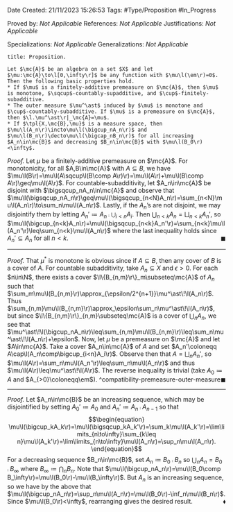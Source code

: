 <div class="topSpace"></div>

Date Created: 21/11/2023 15:26:53
Tags: #Type/Proposition #In_Progress

Proved by: <i>Not Applicable</i>
References: <i>Not Applicable</i>
Justifications: <i>Not Applicable</i>

Specializations: <i>Not Applicable</i>
Generalizations: <i>Not Applicable</i>

``` ad-Proposition
title: Proposition.

Let $\mc{A}$ be an algebra on a set $X$ and let $\mu:\mc{A}\to\l[0,\infty\r]$ be any function with $\mu\l(\em\r)=0$. Then the following basic properties hold.
* If $\mu$ is a finitely-additive premeasure on $\mc{A}$, then $\mu$ is monotone, $\sqcup$-countably-supadditive, and $\cup$-finitely-subadditive.
* The outer measure $\mu^\ast$ induced by $\mu$ is monotone and $\cup$-countably-subadditive. If $\mu$ is a premeasure on $\mc{A}$, then $\l.\mu^\ast\r|_\mc{A}=\mu$.
* If $\tpl{X,\mc{B},\mu}$ is a measure space, then $\mu\l(A_n\r)\incto\mu\l(\bigcup_nA_n\r)$ and $\mu\l(B_n\r)\decto\mu\l(\bigcap_nB_n\r)$ for all increasing $A_n\in\mc{B}$ and decreasing $B_n\in\mc{B}$ with $\mu\l(B_0\r)<\infty$.

```

<i>Proof.</i> Let $\mu$ be a finitely-additive premeasure on $\mc{A}$. For monotonicity, for all $A,B\in\mc{A}$ with $A\subseteq B$, we have $\mu\l(B\r)=\mu\l(A\sqcup\l(B\comp A\r)\r)=\mu\l(A\r)+\mu\l(B\comp A\r)\geq\mu\l(A\r)$. For countable-subadditivity, let $A_n\in\mc{A}$ be disjoint with $\bigsqcup_nA_n\in\mc{A}$ and observe that $\mu\l(\bigsqcup_nA_n\r)\geq\mu\l(\bigsqcup_{n<N}A_n\r)=\sum_{n<N}\mu\l(A_n\r)\to\sum_n\mu\l(A_n\r)$. Lastly, if the $A_n$’s are not disjoint, we may disjointify them by letting $A_n'\coloneqq A_n\comp\bigcup_{i<n}A_i$. Then $\bigcup_{n<k}A_n=\bigsqcup_{n<k}A_n'$, so $\mu\l(\bigcup_{n<k}A_n\r)=\mu\l(\bigsqcup_{n<k}A_n'\r)=\sum_{n<k}\mu\l(A_n'\r)\leq\sum_{n<k}\mu\l(A_n\r)$ where the last inequality holds since $A_n'\subseteq A_n$ for all $n<k$.<span style="float:right;">$\blacksquare$</span>

---

<i>Proof.</i> That $\mu^\ast$ is monotone is obvious since if $A\subseteq B$, then any cover of $B$ is a cover of $A$. For countable subadditivity, take $A_n\subseteq X$ and $\epsilon>0$. For each $n\in\N$, there exists a cover $\l\{B_{n,m}\r\}_m\subseteq\mc{A}$ of $A_n$ such that $\sum_m\mu\l(B_{n,m}\r)\approx_{\epsilon/2^{n+1}}\mu^\ast\!\l(A_n\r)$. Thus $\sum_{n,m}\mu\l(B_{n,m}\r)\approx_\epsilon\sum_n\mu^\ast\!\l(A_n\r)$, but since $\l\{B_{n,m}\r\}_{n,m}\subseteq\mc{A}$ is a cover of $\bigcup_nA_n$, we see that $\mu^\ast\!\l(\bigcup_nA_n\r)\leq\sum_{n,m}\mu\l(B_{n,m}\r)\leq\sum_n\mu^\ast\!\l(A_n\r)+\epsilon$. Now, let $\mu$ be a premeasure on $\mc{A}$ and let $A\in\mc{A}$. Take a cover $A_n\in\mc{A}$ of $A$ and set $A_n'\coloneqq A\cap\l(A_n\comp\bigcup_{i<n}A_i\r)$. Observe then that $A=\bigsqcup_nA_n'$, so $\mu\l(A\r)=\sum_n\mu\l(A_n'\r)\leq\sum_n\mu\l(A_n\r)$ and thus $\mu\l(A\r)\leq\mu^\ast\!\l(A\r)$. The reverse inequality is trivial (take $A_0\coloneqq A$ and $A_{>0}\coloneqq\em$).<span style="float:right;">$\blacksquare$</span> ^compatibility-premeasure-outer-measure

---

<i>Proof.</i> Let $A_n\in\mc{B}$ be an increasing sequence, which may be disjointified by setting $A_0'\coloneqq A_0$ and $A_n'\coloneqq A_n\comp A_{n-1}$ so that
$$\begin{equation}
    \mu\l(\bigcup_kA_k\r)=\mu\l(\bigsqcup_kA_k'\r)=\sum_k\mu\l(A_k'\r)=\lim\limits_{n\to\infty}\sum_{k\leq n}\mu\l(A_k'\r)=\lim\limits_{n\to\infty}\mu\l(A_n\r)=\sup_n\mu\l(A_n\r).
\end{equation}$$
For a decreasing sequence $B_n\in\mc{B}$, set $A_n\coloneqq B_0\comp B_n$ so $\bigcup_nA_n=B_0\comp B_\infty$ where $B_\infty\coloneqq\bigcap_nB_n$. Note that $\mu\l(\bigcup_nA_n\r)=\mu\l(B_0\comp B_\infty\r)=\mu\l(B_0\r)-\mu\l(B_\infty\r)$. But $A_n$ is an increasing sequence, so we have by the above that $\mu\l(\bigcup_nA_n\r)=\sup_n\mu\l(A_n\r)=\mu\l(B_0\r)-\inf_n\mu\l(B_n\r)$. Since $\mu\l(B_0\r)<\infty$, rearranging gives the desired result.<span style="float:right;">$\blacklozenge$</span>
